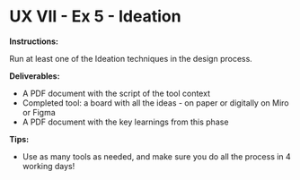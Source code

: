 # UX VII - Ex 5 - Ideation

**Instructions:** 

Run at least one of the Ideation techniques in the design process.

**Deliverables:** 

- A PDF document with the script of the tool context
- Completed tool: a board with all the ideas - on paper or digitally on Miro or Figma
- A PDF document with the key learnings from this phase

**Tips:**

- Use as many tools as needed, and make sure you do all the process in 4 working days!